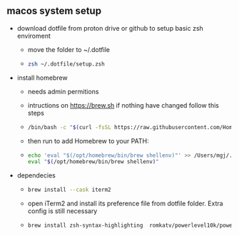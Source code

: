## macos system setup

- download dotfile from proton drive or github to setup basic zsh enviroment
  - move the folder to ~/.dotfile
  - ```zsh
    zsh ~/.dotfile/setup.zsh
    ```

- install homebrew
  - needs admin permitions
  - intructions on https://brew.sh if nothing have changed follow this steps
  - ```zsh
    /bin/bash -c "$(curl -fsSL https://raw.githubusercontent.com/Homebrew/install/HEAD/install.sh)"
    ```

  - then run to add Homebrew to your PATH:
  - ```zsh
    echo 'eval "$(/opt/homebrew/bin/brew shellenv)"' >> /Users/mgj/.zprofile
    eval "$(/opt/homebrew/bin/brew shellenv)"
    ```

- dependecies
  - ```zsh
    brew install --cask iterm2
    ```
  - open iTerm2 and install its preference file from dotfile folder. Extra config is still necessary

  - ```zsh
    brew install zsh-syntax-highlighting  romkatv/powerlevel10k/powerlevel10k
    ```